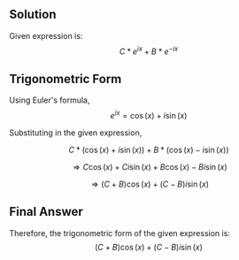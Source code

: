 

## Solution
Given expression is:
$$ C*e^{ix} + B*e^{-ix} $$

## Trigonometric Form
Using Euler's formula, 
$$ e^{ix} = \cos(x) + i\sin(x)$$

Substituting in the given expression,

$$ C*(\cos(x) + i\sin(x)) + B*(\cos(x) - i\sin(x)) $$

$$ \Rightarrow C\cos(x) + C i\sin(x) + B\cos(x) - B i\sin(x) $$

$$ \Rightarrow (C + B)\cos(x) + (C - B)i\sin(x) $$

## Final Answer
Therefore, the trigonometric form of the given expression is:
$$ (C + B)\cos(x) + (C - B)i\sin(x) $$